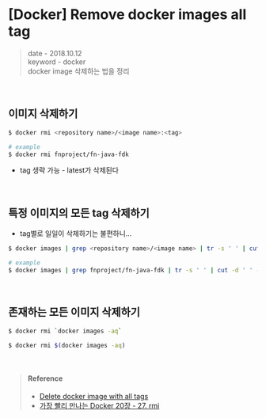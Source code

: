# [Docker] Remove docker images all tag
> date - 2018.10.12  
> keyword - docker  
> docker image 삭제하는 법을 정리

<br>

## 이미지 삭제하기
```sh
$ docker rmi <repository name>/<image name>:<tag>

# example
$ docker rmi fnproject/fn-java-fdk
```
* tag 생략 가능 - latest가 삭제된다


<br>

## 특정 이미지의 모든 tag 삭제하기
* tag별로 일일이 삭제하기는 불편하니...
```sh
$ docker images | grep <repository name>/<image name> | tr -s ' ' | cut -d ' ' -f 2 | xargs -I {} docker rmi <repository name>/<image name>:{}

# example
$ docker images | grep fnproject/fn-java-fdk | tr -s ' ' | cut -d ' ' -f 2 | xargs -I {} docker rmi fnproject/fn-java-fdk:{}
```


<br>

## 존재하는 모든 이미지 삭제하기
```sh
$ docker rmi `docker images -aq`

$ docker rmi $(docker images -aq)
```


<br>

> #### Reference
> * [Delete docker image with all tags](https://medium.com/@itseranga/delete-docker-image-with-all-tags-c631f6049530)
> * [가장 빨리 만나는 Docker 20장 - 27. rmi](http://pyrasis.com/book/DockerForTheReallyImpatient/Chapter20/27)

